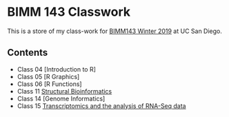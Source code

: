 # BIMM 143 Classwork

This is a store of my class-work for [BIMM143 Winter 2019](https://bioboot.github.io/bimm143_W19/) at UC San Diego.

## Contents
- Class 04 [Introduction to R]
- Class 05 [R Graphics]
- Class 06 [R Functions]
- Class 11 [Structural Bioinformatics](class11.md)
- Class 14 [Genome Informatics]
- Class 15 [Transcriptomics and the analysis of RNA-Seq data](class15.md)
